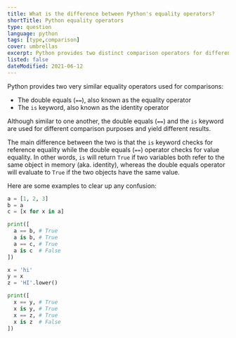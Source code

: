 ```yaml
---
title: What is the difference between Python's equality operators?
shortTitle: Python equality operators
type: question
language: python
tags: [type,comparison]
cover: umbrellas
excerpt: Python provides two distinct comparison operators for different task. Stop mixing them up using this quick guide.
listed: false
dateModified: 2021-06-12
---
```


Python provides two very similar equality operators used for comparisons:

- The double equals (`==`), also known as the equality operator
- The `is` keyword, also known as the identity operator

Although similar to one another, the double equals (`==`) and the `is` keyword are used for different comparison purposes and yield different results.

The main difference between the two is that the `is` keyword checks for reference equality while the double equals (`==`) operator checks for value equality. In other words, `is` will return `True` if two variables both refer to the same object in memory (aka. identity), whereas the double equals operator will evaluate to `True` if the two objects have the same value.

Here are some examples to clear up any confusion:

```py
a = [1, 2, 3]
b = a
c = [x for x in a]

print([
  a == b, # True
  a is b, # True
  a == c, # True
  a is c  # False
])

x = 'hi'
y = x
z = 'HI'.lower()

print([
  x == y, # True
  x is y, # True
  x == z, # True
  x is z  # False
])
```
